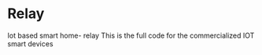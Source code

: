 # Relay
Iot based smart home- relay
This is the full code for the commercialized IOT smart devices 
